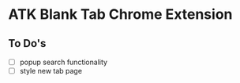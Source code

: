 # ATK Blank Tab Chrome Extension

## To Do's

  * [ ] popup search functionality
  * [ ] style new tab page
